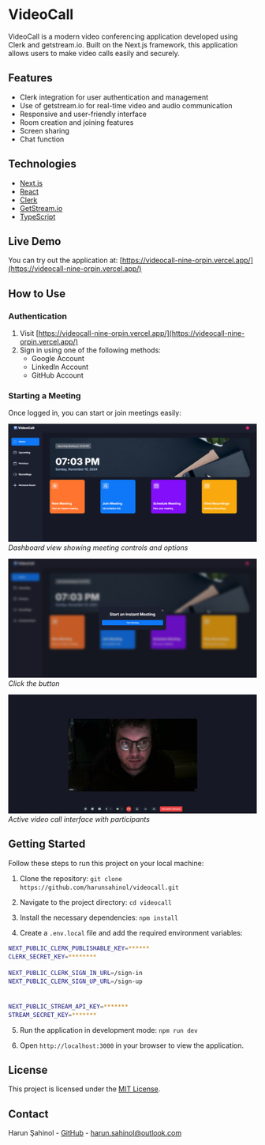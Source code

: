# VideoCall
VideoCall is a modern video conferencing application developed using Clerk and getstream.io. Built on the Next.js framework, this application allows users to make video calls easily and securely.

## Features
- Clerk integration for user authentication and management
- Use of getstream.io for real-time video and audio communication
- Responsive and user-friendly interface
- Room creation and joining features
- Screen sharing
- Chat function

## Technologies
- [Next.js](https://nextjs.org/)
- [React](https://reactjs.org/)
- [Clerk](https://clerk.dev/)
- [GetStream.io](https://getstream.io/)
- [TypeScript](https://www.typescriptlang.org/)

## Live Demo
You can try out the application at: [https://videocall-nine-orpin.vercel.app/](https://videocall-nine-orpin.vercel.app/)

## How to Use

### Authentication
1. Visit [https://videocall-nine-orpin.vercel.app/](https://videocall-nine-orpin.vercel.app/)
2. Sign in using one of the following methods:
   - Google Account
   - LinkedIn Account
   - GitHub Account

### Starting a Meeting
Once logged in, you can start or join meetings easily:

![Dashboard](./somephotos/img1.png)
*Dashboard view showing meeting controls and options*

![Meeting Start Screen](./somephotos/img2.png)
*Click the button*


![Active Call](./somephotos/img3.png)
*Active video call interface with participants*

## Getting Started
Follow these steps to run this project on your local machine:

1. Clone the repository:
```git clone https://github.com/harunsahinol/videocall.git```

2. Navigate to the project directory:
```cd videocall```

3. Install the necessary dependencies:
```npm install```

4. Create a `.env.local` file and add the required environment variables:
```bash
NEXT_PUBLIC_CLERK_PUBLISHABLE_KEY=******
CLERK_SECRET_KEY=********

NEXT_PUBLIC_CLERK_SIGN_IN_URL=/sign-in
NEXT_PUBLIC_CLERK_SIGN_UP_URL=/sign-up


NEXT_PUBLIC_STREAM_API_KEY=*******
STREAM_SECRET_KEY=*******
```

5. Run the application in development mode:
```npm run dev```

6. Open `http://localhost:3000` in your browser to view the application.

## License
This project is licensed under the [MIT License](LICENSE).

## Contact
Harun Şahinol - [GitHub](https://github.com/harunsahinol) - harun.sahinol@outlook.com
